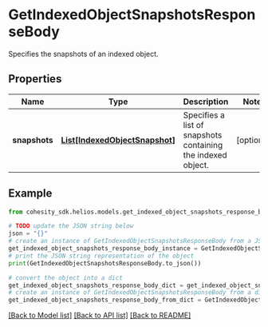 # GetIndexedObjectSnapshotsResponseBody

Specifies the snapshots of an indexed object.

## Properties

Name | Type | Description | Notes
------------ | ------------- | ------------- | -------------
**snapshots** | [**List[IndexedObjectSnapshot]**](IndexedObjectSnapshot.md) | Specifies a list of snapshots containing the indexed object. | [optional] 

## Example

```python
from cohesity_sdk.helios.models.get_indexed_object_snapshots_response_body import GetIndexedObjectSnapshotsResponseBody

# TODO update the JSON string below
json = "{}"
# create an instance of GetIndexedObjectSnapshotsResponseBody from a JSON string
get_indexed_object_snapshots_response_body_instance = GetIndexedObjectSnapshotsResponseBody.from_json(json)
# print the JSON string representation of the object
print(GetIndexedObjectSnapshotsResponseBody.to_json())

# convert the object into a dict
get_indexed_object_snapshots_response_body_dict = get_indexed_object_snapshots_response_body_instance.to_dict()
# create an instance of GetIndexedObjectSnapshotsResponseBody from a dict
get_indexed_object_snapshots_response_body_from_dict = GetIndexedObjectSnapshotsResponseBody.from_dict(get_indexed_object_snapshots_response_body_dict)
```
[[Back to Model list]](../README.md#documentation-for-models) [[Back to API list]](../README.md#documentation-for-api-endpoints) [[Back to README]](../README.md)


